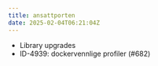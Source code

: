 ```yaml
---
title: ansattporten
date: 2025-02-04T06:21:04Z
---
```

- Library upgrades
- ID-4939: dockervennlige profiler (#682)

